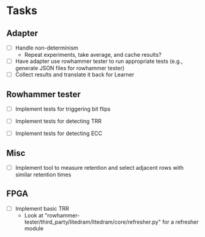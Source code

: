 # Tasks

##  Adapter

- [ ] Handle non-determinism
    - Repeat experiments, take average, and cache results?
- [ ] Have adapter use rowhammer tester to run appropriate tests (e.g., generate JSON files for rowhammer tester)
- [ ] Collect results and translate it back for Learner

##  Rowhammer tester

- [ ] Implement tests for triggering bit flips
- [ ] Implement tests for detecting TRR 
- [ ] Implement tests for detecting ECC


##   Misc

- [ ] Implement tool to measure retention and select adjacent rows with similar retention times

##   FPGA

- [ ] Implement basic TRR
    - Look at "rowhammer-tester/third_party/litedram/litedram/core/refresher.py" for a refresher module
